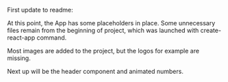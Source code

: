 First update to readme:

At this point, the App has some placeholders in place. Some unnecessary files remain from the beginning of project, which was launched with create-react-app command.

Most images are added to the project, but the logos for example are missing.

Next up will be the header component and animated numbers.